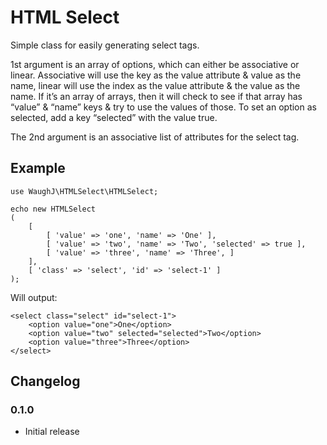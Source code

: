 HTML Select
=========================

Simple class for easily generating select tags.

1st argument is an array of options, which can either be associative or linear. Associative will use the key as the value attribute & value as the name, linear will use the index as the value attribute & the value as the name. If it’s an array of arrays, then it will check to see if that array has “value” & “name” keys & try to use the values of those. To set an option as selected, add a key “selected” with the value true.

The 2nd argument is an associative list of attributes for the select tag.

## Example

    use WaughJ\HTMLSelect\HTMLSelect;

    echo new HTMLSelect
    (
        [
            [ 'value' => 'one', 'name' => 'One' ],
            [ 'value' => 'two', 'name' => 'Two', 'selected' => true ],
            [ 'value' => 'three', 'name' => 'Three', ]
        ],
        [ 'class' => 'select', 'id' => 'select-1' ]
    );

Will output:

    <select class="select" id="select-1">
        <option value="one">One</option>
        <option value="two" selected="selected">Two</option>
        <option value="three">Three</option>
    </select>

## Changelog

### 0.1.0
* Initial release